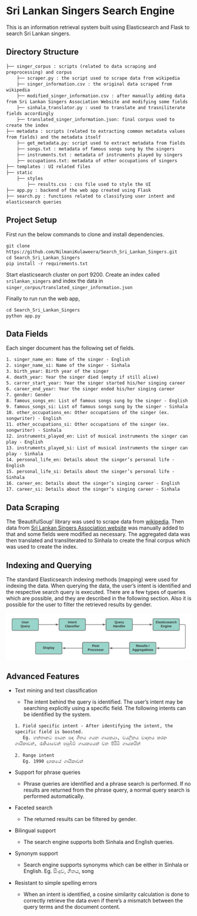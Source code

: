 # Sri Lankan Singers Search Engine

This is an information retrieval system built using Elasticsearch and Flask to search Sri Lankan singers.

## Directory Structure

```
├── singer_corpus : scripts (related to data scraping and preprocessing) and corpus
    ├── scraper.py : the script used to scrape data from wikipedia
    ├── singer_information.csv : the original data scraped from wikipedia
    ├── modified_singer_information.csv : after manually adding data from Sri Lankan Singers Association Website and modifying some fields
    ├── sinhala_translator.py : used to translate and trasniliterate fields accordingly
    ├── translated_singer_information.json: final corpus used to create the index
├── metadata : scripts (related to extracting common metadata values from fields) and the metadata itself
    ├── get_metadata.py: script used to extract metadata from fields
    ├── songs.txt : metadata of famous songs sung by the singers 
    ├── instruments.txt : metadata of instruments played by singers
    ├── occupations.txt: metadata of other occupations of singers
├── templates : UI related files
├── static
    ├── styles
        ├── results.css : css file used to style the UI
├── app.py : backend of the web app created using Flask
├── search.py : functions related to classifying user intent and elasticsearch queries
```

## Project Setup

First run the below commands to clone and install dependencies.

```
git clone https://github.com/NilmaniKulaweera/Search_Sri_Lankan_Singers.git
cd Search_Sri_Lankan_Singers
pip install -r requirements.txt
```
Start elasticsearch cluster on port 9200. Create an index called  `srilankan_singers` and index the data in `singer_corpus/translated_singer_information.json`

Finally to run run the web app,

```
cd Search_Sri_Lankan_Singers
python app.py
```

## Data Fields

Each singer document has the following set of fields.

```
1. singer_name_en: Name of the singer - English
2. singer_name_si: Name of the singer - Sinhala
3. birth_year: Birth year of the singer
4. death_year: Year the singer died (empty if still alive)
5. carrer_start_year: Year the singer started his/her singing career
6. career_end_year: Year the singer ended his/her singing career
7. gender: Gender
8. famous_songs_en: List of famous songs sung by the singer - English
9. famous_songs_si: List of famous songs sung by the singer - Sinhala
10. other_occupations_en: Other occupations of the singer (ex. songwriter) - English
11. other_occupations_si: Other occupations of the singer (ex. songwriter) - Sinhala
12. instruments_played_en: List of musical instruments the singer can play - English
13. instruments_played_si: List of musical instruments the singer can play - Sinhala
14. personal_life_en: Details about the singer’s personal life - English
15. personal_life_si: Details about the singer’s personal life - Sinhala
16. career_en: Details about the singer’s singing career - English
17. career_si: Details about the singer’s singing career - Sinhala
```
## Data Scraping

The ‘BeautifulSoup’ library was used to scrape data from [wikipedia](https://en.wikipedia.org/wiki/List_of_Sri_Lankan_musicians). Then data from [Sri Lankan Singers Association website](http://www.srilankasingers.com/) was manually added to that and some fields were modified as necessary. The aggregated data was then translated and transliterated to Sinhala to create the final corpus which was used to create the index.

## Indexing and Querying

The standard Elasticsearch indexing methods (mapping) were used for indexing the data. When querying the data, the user’s intent is identified and the respective search query is executed. There are a few types of queries which are possible, and they are described in the following section. Also it is possible for the user to filter the retrieved results by gender.

![Querying Process](assets/images/QueryingProcess.png)

## Advanced Features

- Text mining and text classification
    - The intent behind the query is identified. The user’s intent may be searching explicitly using a specific field. The following intents can be identified by the system.

    ```
    1. Field specific intent - After identifying the intent, the specific field is boosted.
       Eg. හන්තානට පායන සඳ ගීතය ගයන ගායකයා, වයලීනය වාදනය කරන ගායිකාවන්, රැකියාවෙන් පසුබිම් ගායකයෙක් වන පිරිමි ගායකයින්

    2. Range intent
       Eg. 1990 දශකයේ ගායිකාවන්
    ```

- Support for phrase queries
    - Phrase queries are identified and a phrase search is performed. If no results are returned from the phrase query, a normal query search is performed automatically. 

- Faceted search
    - The returned results can be filtered by gender.

- Bilingual support
    - The search engine supports both Sinhala and English queries.

- Synonym support
    - Search engine supports synonyms which can be either in Sinhala or English.
      Eg. සිංදුව, ගීතය, song

- Resistant to simple spelling errors
    - When an intent is identified, a cosine similarity calculation is done to correctly retrieve the data even if there’s a mismatch between the query terms and the document content.